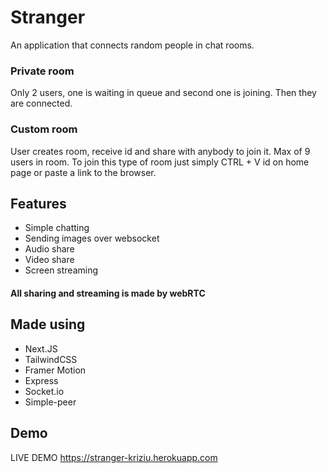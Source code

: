 # Stranger

An application that connects random people in chat rooms.

### Private room
Only 2 users, one is waiting in queue and second one is joining. Then they are connected.

### Custom room
User creates room, receive id and share with anybody to join it. Max of 9 users in room. To join this type of room just simply CTRL + V id on home page or paste a link to the browser.

## Features

- Simple chatting
- Sending images over websocket
- Audio share
- Video share
- Screen streaming

#### All sharing and streaming is made by webRTC
## Made using
- Next.JS
- TailwindCSS
- Framer Motion
- Express
- Socket.io
- Simple-peer
## Demo

LIVE DEMO https://stranger-kriziu.herokuapp.com

